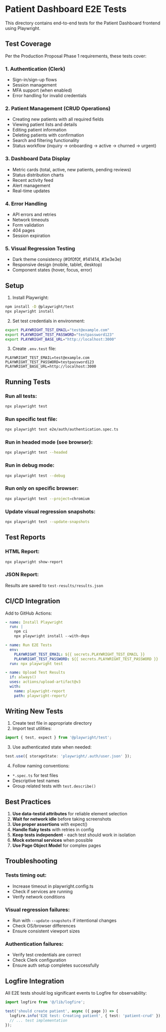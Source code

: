 # Patient Dashboard E2E Tests

This directory contains end-to-end tests for the Patient Dashboard frontend using Playwright.

## Test Coverage

Per the Production Proposal Phase 1 requirements, these tests cover:

### 1. Authentication (Clerk)
- Sign-in/sign-up flows
- Session management
- MFA support (when enabled)
- Error handling for invalid credentials

### 2. Patient Management (CRUD Operations)
- Creating new patients with all required fields
- Viewing patient lists and details
- Editing patient information
- Deleting patients with confirmation
- Search and filtering functionality
- Status workflow (inquiry → onboarding → active → churned → urgent)

### 3. Dashboard Data Display
- Metric cards (total, active, new patients, pending reviews)
- Status distribution charts
- Recent activity feed
- Alert management
- Real-time updates

### 4. Error Handling
- API errors and retries
- Network timeouts
- Form validation
- 404 pages
- Session expiration

### 5. Visual Regression Testing
- Dark theme consistency (#0f0f0f, #141414, #3e3e3e)
- Responsive design (mobile, tablet, desktop)
- Component states (hover, focus, error)

## Setup

1. Install Playwright:
```bash
npm install -D @playwright/test
npx playwright install
```

2. Set test credentials in environment:
```bash
export PLAYWRIGHT_TEST_EMAIL="test@example.com"
export PLAYWRIGHT_TEST_PASSWORD="testpassword123"
export PLAYWRIGHT_BASE_URL="http://localhost:3000"
```

3. Create `.env.test` file:
```env
PLAYWRIGHT_TEST_EMAIL=test@example.com
PLAYWRIGHT_TEST_PASSWORD=testpassword123
PLAYWRIGHT_BASE_URL=http://localhost:3000
```

## Running Tests

### Run all tests:
```bash
npx playwright test
```

### Run specific test file:
```bash
npx playwright test e2e/auth/authentication.spec.ts
```

### Run in headed mode (see browser):
```bash
npx playwright test --headed
```

### Run in debug mode:
```bash
npx playwright test --debug
```

### Run only on specific browser:
```bash
npx playwright test --project=chromium
```

### Update visual regression snapshots:
```bash
npx playwright test --update-snapshots
```

## Test Reports

### HTML Report:
```bash
npx playwright show-report
```

### JSON Report:
Results are saved to `test-results/results.json`

## CI/CD Integration

Add to GitHub Actions:

```yaml
- name: Install Playwright
  run: |
    npm ci
    npx playwright install --with-deps

- name: Run E2E Tests
  env:
    PLAYWRIGHT_TEST_EMAIL: ${{ secrets.PLAYWRIGHT_TEST_EMAIL }}
    PLAYWRIGHT_TEST_PASSWORD: ${{ secrets.PLAYWRIGHT_TEST_PASSWORD }}
  run: npx playwright test

- name: Upload Test Results
  if: always()
  uses: actions/upload-artifact@v3
  with:
    name: playwright-report
    path: playwright-report/
```

## Writing New Tests

1. Create test file in appropriate directory
2. Import test utilities:
```typescript
import { test, expect } from '@playwright/test';
```

3. Use authenticated state when needed:
```typescript
test.use({ storageState: 'playwright/.auth/user.json' });
```

4. Follow naming conventions:
- `*.spec.ts` for test files
- Descriptive test names
- Group related tests with `test.describe()`

## Best Practices

1. **Use data-testid attributes** for reliable element selection
2. **Wait for network idle** before taking screenshots
3. **Use proper assertions** with expect()
4. **Handle flaky tests** with retries in config
5. **Keep tests independent** - each test should work in isolation
6. **Mock external services** when possible
7. **Use Page Object Model** for complex pages

## Troubleshooting

### Tests timing out:
- Increase timeout in playwright.config.ts
- Check if services are running
- Verify network conditions

### Visual regression failures:
- Run with `--update-snapshots` if intentional changes
- Check OS/browser differences
- Ensure consistent viewport sizes

### Authentication failures:
- Verify test credentials are correct
- Check Clerk configuration
- Ensure auth setup completes successfully

## Logfire Integration

All E2E tests should log significant events to Logfire for observability:

```typescript
import logfire from '@/lib/logfire';

test('should create patient', async ({ page }) => {
  logfire.info('E2E test: Creating patient', { test: 'patient-crud' });
  // ... test implementation
});
```